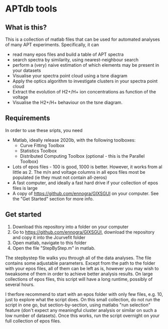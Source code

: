 # APTdb tools


## What is this?

This is a collection of matlab files that can be used for automated analyses of many APT experiments. Specifically, it can
 - read many epos files and build a table of APT spectra
 - search spectra by similarity, using nearest-neighbour search
 - perform a (very) naive estimation of which elements may be present in your datasets
 - Visualise your spectra point cloud using a tsne diagram
 - Apply the optics algorithm to investigate clusters in your spectra point cloud
 - Extract the evolution of H2+/H+ ion concentrations as function of the voltage
 - Visualise the H2+/H+ behaviour on the tsne diagram. 



## Requirements

In order to use these sripts, you need

 - Matlab,  ideally release 2020b, with the following toolboxes:
   - Curve Fitting Toolbox
   - Statistics Toolbox
   - Distributed Computing Toolbox (optional - this is the Parallel Toolbox)
 - Lots of epos files - 100 is good, 1000 is better. However,  it works from al little as 2. The m/n and voltage columns in all epos files most be populated (ie they must not contain all-zeros)
 - A fast computer, and ideally a fast hard drive if your collection of epos files is large
 - A copy of https://github.com/ennogra/GIXSGUI on your computer. See the "Get Started" section for more info. 



## Get started

1. Download this repository into a folder on your computer
2. Go to https://github.com/ennogra/GIXSGUI, download the repository and copy it into the Jcurvefit folder
2. Open matlab, navigate to this folder
3. Open the file "StepByStep.m" in matlab.

The stepbystep file walks you through all of the data analyses. The file contains some adjustable parameters. Except from the path to the folder with your epos files, all of them can be left as is, however you may wish to tweaksome of them in order to achieve better analysis results. On large collections of epos files, this script will have a long runtime, possibly of several hours.

I therfore recommend to start with an epos folder with only few files, e.g. 10, just to explore what the script does. On this small collection, do not run the script in one go, but section-by-section, using matlabs "run selection" feature (don't expect any meaningful cluster analysis or similar on such a low number of datasets). Once this works, run the script overnight on your full collection of epos files.




